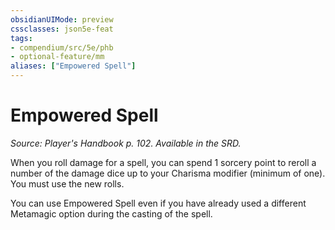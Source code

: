 ```yaml
---
obsidianUIMode: preview
cssclasses: json5e-feat
tags:
- compendium/src/5e/phb
- optional-feature/mm
aliases: ["Empowered Spell"]
---
```

# Empowered Spell
*Source: Player's Handbook p. 102. Available in the SRD.*  

When you roll damage for a spell, you can spend 1 sorcery point to reroll a number of the damage dice up to your Charisma modifier (minimum of one). You must use the new rolls.

You can use Empowered Spell even if you have already used a different Metamagic option during the casting of the spell.